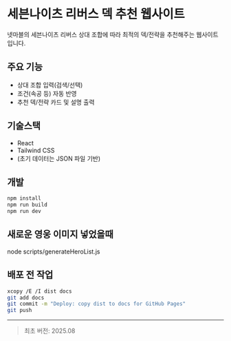 # 세븐나이츠 리버스 덱 추천 웹사이트

넷마블의 세븐나이츠 리버스 상대 조합에 따라 최적의 덱/전략을 추천해주는 웹사이트입니다.

## 주요 기능
- 상대 조합 입력(검색/선택)
- 조건(속공 등) 자동 반영
- 추천 덱/전략 카드 및 설명 출력

## 기술스택
- React
- Tailwind CSS
- (초기 데이터는 JSON 파일 기반)

## 개발
```sh
npm install
npm run build
npm run dev
```

## 새로운 영웅 이미지 넣었을때
node scripts/generateHeroList.js

## 배포 전 작업
```sh
xcopy /E /I dist docs
git add docs
git commit -m "Deploy: copy dist to docs for GitHub Pages"
git push
```
---

> 최초 버전: 2025.08
